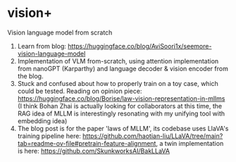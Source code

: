 # vision+
Vision language model from scratch
1. Learn from blog: https://huggingface.co/blog/AviSoori1x/seemore-vision-language-model
2. Implementation of VLM from-scratch, using attention implementation from nanoGPT (Karparthy) and language decoder & vision encoder from the blog.
3. Stuck and confused about how to properly train on a toy case, which could be tested. Reading on opinion piece: https://huggingface.co/blog/Borise/law-vision-representation-in-mllms (I think Bohan Zhai is actually looking for collaborators at this time, the RAG idea of MLLM is interestingly resonating with my unifying tool with embedding idea)
4. The blog post is for the paper 'laws of MLLM', its codebase uses LlaVA's training pipeline here: https://github.com/haotian-liu/LLaVA/tree/main?tab=readme-ov-file#pretrain-feature-alignment, a twin implementation is here: https://github.com/SkunkworksAI/BakLLaVA
